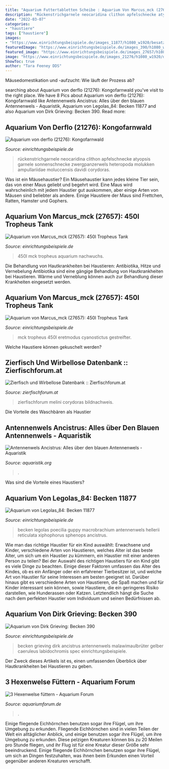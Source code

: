 ```yaml
---
title: "Aquarium Futtertabletten Scheibe : Aquarium Von Marcus_mck (27657): 450l Tropheus Tank"
description: "Rückenstrichgarnele neocaridina clithon apfelschnecke atyopsis garnele sonnenschnecke zwergpanzerwels heteropoda molukken ampullariidae moluccensis davidi corydoras"
date: "2022-03-07"
categories:
- "haustiere"
tags: ["haustiere"]
images:
- "https://www.einrichtungsbeispiele.de/images_11877/h1080_w1920/besatz-im-aquarium-becken-11877__1540c364dc65f36cd52568e6bfce46ce.jpg"
featuredImage: "https://www.einrichtungsbeispiele.de/images_390/h1080_w1920/besatz-im-aquarium-becken-390__Bild 003.jpg"
featured_image: "https://www.einrichtungsbeispiele.de/images_27657/h1080_w1920/update-mit-nz__cce37176a25a9f89b6cefd60b84f59f4.jpg"
image: "https://www.einrichtungsbeispiele.de/images_21276/h1080_w1920/die-4-faecherhandgarnele-bei-der-lieblingsbeschaeftigung__dfe4bb1772519695bcdf7101fc6377cb.jpg"
ShowToc: true
author: "Tara Feeney DDS"
---
```



Mäusedomestikation und -aufzucht: Wie läuft der Prozess ab?

	

		
searching about Aquarium von derflo (21276): Kongofarnwald you've visit to the right place. We have 8 Pics about Aquarium von derflo (21276): Kongofarnwald like Antennenwels Ancistrus: Alles über den blauen Antennenwels - Aquaristik, Aquarium von Legolas_84: Becken 11877 and also Aquarium von Dirk Grieving: Becken 390. Read more:
		
    
## Aquarium Von Derflo (21276): Kongofarnwald

<img loading=lazy src="https://www.einrichtungsbeispiele.de/images_21276/h1080_w1920/die-4-faecherhandgarnele-bei-der-lieblingsbeschaeftigung__dfe4bb1772519695bcdf7101fc6377cb.jpg" onerror="this.onerror=null;this.src='https://tse3.mm.bing.net/th?id=OIP.0AznnstiR7Fl0DrWCif7yQHaEb&amp;pid=15.1';" alt="Aquarium von derflo (21276): Kongofarnwald">

_Source: einrichtungsbeispiele.de_

>rückenstrichgarnele neocaridina clithon apfelschnecke atyopsis garnele sonnenschnecke zwergpanzerwels heteropoda molukken ampullariidae moluccensis davidi corydoras. 

	

Was ist ein Mäusehaustier?
Ein Mäusehaustier kann jedes kleine Tier sein, das von einer Maus geliebt und begehrt wird. Eine Maus wird wahrscheinlich mit jedem Haustier gut auskommen, aber einige Arten von Mäusen sind beliebter als andere. Einige Haustiere der Maus sind Frettchen, Ratten, Hamster und Gophers.

    
## Aquarium Von Marcus_mck (27657): 450l Tropheus Tank

<img loading=lazy src="https://www.einrichtungsbeispiele.de/images_27657/h1080_w1920/mit-nachwuchs__00d4a54673adea4427d39cee768a09bc.jpg" onerror="this.onerror=null;this.src='https://tse3.mm.bing.net/th?id=OIP.mgR90y5kOS3q7tPzlpRGZgHaEd&amp;pid=15.1';" alt="Aquarium von Marcus_mck (27657): 450l Tropheus Tank">

_Source: einrichtungsbeispiele.de_

>450l mck tropheus aquarium nachwuchs. 

	

Die Behandlung von Hautkrankheiten bei Haustieren: Antibiotika, Hitze und Vernebelung
Antibiotika sind eine gängige Behandlung von Hautkrankheiten bei Haustieren. Wärme und Verneblung können auch zur Behandlung dieser Krankheiten eingesetzt werden.

    
## Aquarium Von Marcus_mck (27657): 450l Tropheus Tank

<img loading=lazy src="https://www.einrichtungsbeispiele.de/images_27657/h1080_w1920/update-mit-nz__cce37176a25a9f89b6cefd60b84f59f4.jpg" onerror="this.onerror=null;this.src='https://tse2.mm.bing.net/th?id=OIP.I_p6FqMhJG78uebbQB_bLAHaEd&amp;pid=15.1';" alt="Aquarium von Marcus_mck (27657): 450l Tropheus Tank">

_Source: einrichtungsbeispiele.de_

>mck tropheus 450l eretmodus cyanostictus gestreifter. 

	

Welche Haustiere können gekuschelt werden?

    
## Zierfisch Und Wirbellose Datenbank :: Zierfischforum.at

<img loading=lazy src="https://www.zierfischforum.at/upload/melini2.jpg" onerror="this.onerror=null;this.src='https://tse3.mm.bing.net/th?id=OIP.iJy0qC2TG7iAiPrwcwJEHAAAAA&amp;pid=15.1';" alt="Zierfisch und Wirbellose Datenbank :: Zierfischforum.at">

_Source: zierfischforum.at_

>zierfischforum melini corydoras bildnachweis. 

	

Die Vorteile des Waschbären als Haustier

    
## Antennenwels Ancistrus: Alles über Den Blauen Antennenwels - Aquaristik

<img loading=lazy src="https://www.aquaristik.org/wp-content/uploads/2018/01/Antennenwels7.jpg" onerror="this.onerror=null;this.src='https://tse4.mm.bing.net/th?id=OIP.TiktqYHqQuMYgOy4YAVj9AHaEK&amp;pid=15.1';" alt="Antennenwels Ancistrus: Alles über den blauen Antennenwels - Aquaristik">

_Source: aquaristik.org_

>. 

	

Was sind die Vorteile eines Haustiers?

    
## Aquarium Von Legolas_84: Becken 11877

<img loading=lazy src="https://www.einrichtungsbeispiele.de/images_11877/h1080_w1920/besatz-im-aquarium-becken-11877__1540c364dc65f36cd52568e6bfce46ce.jpg" onerror="this.onerror=null;this.src='https://tse3.mm.bing.net/th?id=OIP.8W1URR63rnYCTobD5Fz1tAHaE7&amp;pid=15.1';" alt="Aquarium von Legolas_84: Becken 11877">

_Source: einrichtungsbeispiele.de_

>becken legolas poecilia guppy macrobrachium antennenwels hellerii reticulata xiphophorus sphenops ancistrus. 

	

Wie man das richtige Haustier für ein Kind auswählt: Erwachsene und Kinder, verschiedene Arten von Haustieren, welches Alter ist das beste Alter, um sich um ein Haustier zu kümmern, ein Haustier mit einer anderen Person zu teilen?
Bei der Auswahl des richtigen Haustiers für ein Kind gibt es viele Dinge zu beachten. Einige dieser Faktoren umfassen das Alter des Kindes, ob es ein Anfänger oder ein erfahrener Tierbesitzer ist, und welche Art von Haustier für seine Interessen am besten geeignet ist. Darüber hinaus gibt es verschiedene Arten von Haustieren, die Spaß machen und für Kinder interessant sein können, sowie Haustiere, die ein geringeres Risiko darstellen, wie Hunderassen oder Katzen. Letztendlich hängt die Suche nach dem perfekten Haustier vom Individuum und seinen Bedürfnissen ab.

    
## Aquarium Von Dirk Grieving: Becken 390

<img loading=lazy src="https://www.einrichtungsbeispiele.de/images_390/h1080_w1920/besatz-im-aquarium-becken-390__Bild 003.jpg" onerror="this.onerror=null;this.src='https://tse3.mm.bing.net/th?id=OIP.j-711QC3tvatumtENqCbGwHaFj&amp;pid=15.1';" alt="Aquarium von Dirk Grieving: Becken 390">

_Source: einrichtungsbeispiele.de_

>becken grieving dirk ancistrus antennenwels malawimaulbrüter gelber caeruleus labidochromis spec einrichtungsbeispiele. 

	

Der Zweck dieses Artikels ist es, einen umfassenden Überblick über Hautkrankheiten bei Haustieren zu geben.

    
## 3 Hexenwelse Füttern - Aquarium Forum

<img loading=lazy src="https://image-proxy.forumhome.com/61eb9f7100e0567a04892c868510731f8234172b?url=http:%2F%2Fwww.l-welse.com%2Fgallery%2Ffiles%2F1%2F5%2F7%2F4%2F2%2Fleliella_rot_hexenwels_heidemann_600.jpg" onerror="this.onerror=null;this.src='https://tse1.mm.bing.net/th?id=OIP.AOo7cnUZdPZePDYp2JooOQHaE8&amp;pid=15.1';" alt="3 Hexenwelse füttern - Aquarium Forum">

_Source: aquariumforum.de_

>. 

	

Einige fliegende Eichhörnchen benutzen sogar ihre Flügel, um ihre Umgebung zu erkunden.
Fliegende Eichhörnchen sind in vielen Teilen der Welt ein alltäglicher Anblick, und einige benutzen sogar ihre Flügel, um ihre Umgebung zu erkunden. Diese pelzigen Kreaturen können bis zu 20 Meilen pro Stunde fliegen, und ihr Flug ist für eine Kreatur dieser Größe sehr beeindruckend. Einige fliegende Eichhörnchen benutzen sogar ihre Flügel, um sich an Dingen festzuhalten, was ihnen beim Erkunden einen Vorteil gegenüber anderen Kreaturen verschafft.

